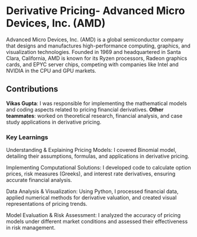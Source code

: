 # Derivative Pricing- Advanced Micro Devices, Inc. (AMD)
Advanced Micro Devices, Inc. (AMD) is a global semiconductor company that designs and manufactures high-performance computing, graphics, and visualization technologies. Founded in 1969 and headquartered in Santa Clara, California, AMD is known for its Ryzen processors, Radeon graphics cards, and EPYC server chips, competing with companies like Intel and NVIDIA in the CPU and GPU markets.

## Contributions
**Vikas Gupta**: I was responsible for implementing the mathematical models and coding aspects related to pricing financial derivatives. 
**Other teammates**: worked on theoretical research, financial analysis, and case study applications in derivative pricing.

### Key Learnings
Understanding & Explaining Pricing Models: I covered  Binomial model, detailing their assumptions, formulas, and applications in derivative pricing.

Implementing Computational Solutions: I developed code to calculate option prices, risk measures (Greeks), and interest rate derivatives, ensuring accurate financial analysis.

Data Analysis & Visualization: Using Python, I processed financial data, applied numerical methods for derivative valuation, and created visual representations of pricing trends.

Model Evaluation & Risk Assessment: I analyzed the accuracy of pricing models under different market conditions and assessed their effectiveness in risk management.
